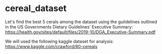 # cereal_dataset
Let's find the best 5 cerals among the dataset using the guildelines outlined in the US Governments Dietary
Guidelines’ Executive Summary: https://health.gov/sites/default/files/2019-10/DGA_Executive-Summary.pdf

We will used the following kaggle dataset for analysis: https://www.kaggle.com/crawford/80-cereals
